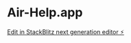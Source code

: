 # Air-Help.app

[Edit in StackBlitz next generation editor ⚡️](https://stackblitz.com/~/github.com/pertosqi9/Air-Help.app)